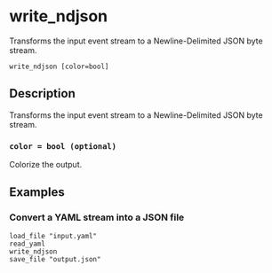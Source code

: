 # write_ndjson

Transforms the input event stream to a Newline-Delimited JSON byte stream.

```tql
write_ndjson [color=bool]
```

## Description

Transforms the input event stream to a Newline-Delimited JSON byte stream.

### `color = bool (optional)`

Colorize the output.

## Examples

### Convert a YAML stream into a JSON file

```tql
load_file "input.yaml"
read_yaml
write_ndjson
save_file "output.json"
```
